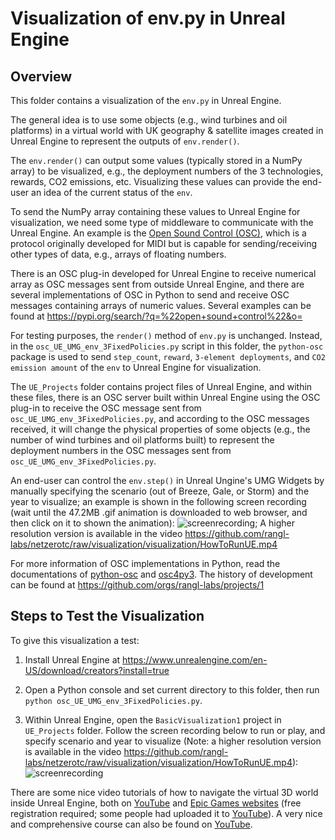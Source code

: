 # Visualization of env.py in Unreal Engine

## Overview

This folder contains a visualization of the `env.py` in Unreal Engine.

The general idea is to use some objects (e.g., wind turbines and oil platforms) in a virtual world with UK geography & satellite images created in Unreal Engine to represent the outputs of `env.render()`.

The `env.render()` can output some values (typically stored in a NumPy array) to be visualized, e.g., the deployment numbers of the 3 technologies, rewards, CO2 emissions, etc. Visualizing these values can provide the end-user an idea of the current status of the `env`.

To send the NumPy array containing these values to Unreal Engine for visualization, we need some type of middleware to communicate with the Unreal Engine. An example is the [Open Sound Control (OSC)](https://en.wikipedia.org/wiki/Open_Sound_Control), which is a protocol originally developed for MIDI but is capable for sending/receiving other types of data, e.g., arrays of floating numbers.

There is an OSC plug-in developed for Unreal Engine to receive numerical array as OSC messages sent from outside Unreal Engine, and there are several implementations of OSC in Python to send and receive OSC messages containing arrays of numeric values. Several examples can be found at https://pypi.org/search/?q=%22open+sound+control%22&o=

For testing purposes, the `render()` method of `env.py` is unchanged. Instead, in the `osc_UE_UMG_env_3FixedPolicies.py` script in this folder, the `python-osc` package is used to send `step_count`, `reward`, `3-element deployments`, and `CO2 emission amount` of the `env` to Unreal Engine for visualization.

The `UE_Projects` folder contains project files of Unreal Engine, and within these files, there is an OSC server built within Unreal Engine using the OSC plug-in to receive the OSC message sent from `osc_UE_UMG_env_3FixedPolicies.py`, and according to the OSC messages received, it will change the physical properties of some objects (e.g., the number of wind turbines and oil platforms built) to represent the deployment numbers in the OSC messages sent from `osc_UE_UMG_env_3FixedPolicies.py`.

<!---
An end-user can control the `env.step()` by manually specifying an action, or simply accept the Storm or RL agent's proposed action. Moreover, the end-user can also rewind the `env.state` backward in time and restart/re-input some new actions. These are implemented in the `user_send_action.py`. The `env` will wait for end-user's input/action before `env.step(action)` or it will be rewound back to a previous step, which are implemented in `send_receive_osc_env.py`.
-->

An end-user can control the `env.step()` in Unreal Ungine's UMG Widgets by manually specifying the scenario (out of Breeze, Gale, or Storm) and the year to visualize; an example is shown in the following screen recording (wait until the 47.2MB .gif animation is downloaded to web browser, and then click on it to shown the animation): ![screenrecording](https://github.com/rangl-labs/netzerotc/raw/visualization/visualization/HowToRunUE.gif "Unreal Engine screen recording"); A higher resolution version is available in the video https://github.com/rangl-labs/netzerotc/raw/visualization/visualization/HowToRunUE.mp4

For more information of OSC implementations in Python, read the documentations of [python-osc](https://python-osc.readthedocs.io/en/latest/) and [osc4py3](https://osc4py3.readthedocs.io/en/latest/). The history of development can be found at https://github.com/orgs/rangl-labs/projects/1

## Steps to Test the Visualization

To give this visualization a test:

1. Install Unreal Engine at https://www.unrealengine.com/en-US/download/creators?install=true

<!---
2. Within Unreal Engine, open the `BasicVisualization1` project in `UE_Projects` folder. Click the triangle of drop-down menu next to the "Play" button, and then select "Simulate" (Please see the following screenshot ![screenshot](https://github.com/rangl-labs/netzerotc/raw/visualization/visualization/HowToRunUE.png "Unreal Engine screenshot") showing the buttons).
-->

2. Open a Python console and set current directory to this folder, then run `python osc_UE_UMG_env_3FixedPolicies.py`.

3. Within Unreal Engine, open the `BasicVisualization1` project in `UE_Projects` folder. Follow the screen recording below to run or play, and specify scenario and year to visualize (Note: a higher resolution version is available in the video https://github.com/rangl-labs/netzerotc/raw/visualization/visualization/HowToRunUE.mp4): ![screenrecording](https://github.com/rangl-labs/netzerotc/raw/visualization/visualization/HowToRunUE.gif "Unreal Engine screen recording")

<!---
4. Open **another** Python console and run `python send_receive_osc_env.py`.

5. After a while, the **first** Python console will prompt some message asking an end-user to specify or accept agent's action, and then the Python console of `send_receive_osc_env.py` will take user's input and manipulate the `env` by `env.step()` or rewind `env.state` to a previous step, and then send the array of numeric values to Unreal Engine for visualization.
--->

<!---
Note: Depending on your OS, Unreal Engine will stop the real-time rendering if the Unreal Engine's program window is not in focus or on top of the desktop, e.g., when you input some numbers in the Python console of `user_send_action.py`. Therefore, to see the visualization showing/changing in real-time, you may need to switch to Unreal Engine's program window for each step when you manually input in the Python console of `user_send_action.py`.
-->

There are some nice video tutorials of how to navigate the virtual 3D world inside Unreal Engine, both on [YouTube](https://www.youtube.com/watch?v=j2CKS6G3G2k) and [Epic Games websites](https://www.unrealengine.com/en-US/onlinelearning-courses/your-first-hour-in-unreal-engine-4) (free registration required; some people had uploaded it to [YouTube](https://www.youtube.com/watch?v=jNUaR6y7sE4)). A very nice and comprehensive course can also be found on [YouTube](https://www.youtube.com/watch?v=_a6kcSP8R1Y).

